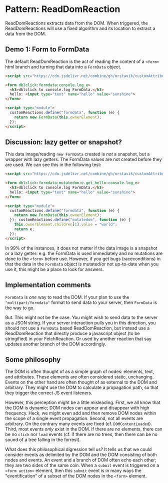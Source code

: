 # Pattern: ReadDomReaction

ReadDomReactions extracts data from the DOM. When triggered, the ReadDomReactions will use a fixed algorithm and its location to extract a data from the DOM. 

## Demo 1: Form to FormData 

The default ReadDomReaction is the act of reading the content of a `<form>` html branch and turning that data into a `FormData` object.

```html
<script src="https://cdn.jsdelivr.net/combine/gh/orstavik/customAttributes2/src/customAttributes.js,gh/orstavik/ElementObserver@1.1.0/startObserver.js"></script>

<form dblclick:formdata:console.log_e>
  <h3>dblclick to console.log FormData.</h3>
  hello: <input type="text" name="hello" value="sunshine">
</form>

<script type="module">
  customReactions.define("formdata", function (e) {
    return new FormData(this.ownerElement);
  });
</script>
```

## Discussion: lazy getter or snapshot?

This data image/reading `new FormData` created is *not* a snapshot, but a wrapper with lazy getters. The FormData values are not created before they are used. We can see this in the following test:

```html
<script src="https://cdn.jsdelivr.net/combine/gh/orstavik/customAttributes2/src/customAttributes.js,gh/orstavik/ElementObserver@1.1.0/startObserver.js"></script>

<form dblclick:formdata:mutatedom:e.get_hello:console.log_e>
  <h3>dblclick to console.log FormData.</h3>
  hello: <input type="text" name="hello" value="sunshine">
</form>

<script type="module">
  customReactions.define("formdata", function (e) {
    return new FormData(this.ownerElement);
  }); customReactions.define("mutatedom", function (e) {
    this.ownerElement.children[1].value = "world";
    return e;
  });
</script>
```

In 99% of the instances, it does not matter if the data image is a snapshot or a lazy getter: e.g. the FormData is used immediately and no mutations are done to the `<form>` before use. However, if you get bugs (raceconditions) in that the data in the `FormData` object is mutated/or not up-to-date when you use it, this might be a place to look for answers.

## Implementation comments

`FormData` is *one* way to read the DOM. If your plan to use the `"multipart/formdata"` format to send data to your server, then `FormData` is the way to go.

But. This might not be the case. You might wish to send data to the server as a JSON string. If your server interaction pulls you in this direction, you should not use a `FormData` based ReadDomReaction, but instead use a ReadDomReaction that directly produce a javascript object (to be stringified) in your FetchReaction. Or used by another reaction that say updates another branch of the DOM accordingly.    

## Some philosophy

The DOM is often thought of as a simple graph of nodes: elements, text, and attributes. These elements are often considered static, unchanging. Events on the other hand are often thought of as external to the DOM and arbitrary. They might use the DOM to calculate a propagation path, so that they trigger the correct JS event listeners.

However, this perception might be a little misleading. First, we all know that the DOM is dynamic; DOM nodes can appear and disappear with high frequency. Heck, we might even add and then remove DOM nodes within the scope of a single event propagation. Second, not all events are arbitrary. On the contrary many events are fixed (cf. `DOMContentLoaded`). Third, most events *only* exist in the DOM. If there are no elements, there can be no `click` nor `load` events (cf. if there are no trees, then there can be no sound of a tree falling in the forrest).

What does this philosophical digression tell us? It tells us that we could consider events as delimited by the DOM and the DOM consisting of both nodes and events. An event and a branch of DOM often echo each other; they are two sides of the same coin. When a `submit` event is triggered on a `<form action>` element, then this `submit` event is in many ways the "eventification" of a subset of the DOM nodes in the `<form>` element.

